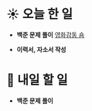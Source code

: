 # ☀️ 오늘 한 일

- **백준 문제 풀이**
  [영화감동 숌](https://www.acmicpc.net/problem/1436)

- **이력서, 자소서 작성**

# 🚩 내일 할 일

- **백준 문제 풀이**

